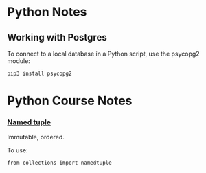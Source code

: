 # Python Notes

## Working with Postgres

To connect to a local database in a Python script, use the psycopg2 module:

```shell
pip3 install psycopg2
```

# Python Course Notes

### [Named tuple](https://stackoverflow.com/questions/2970608/what-are-named-tuples-in-python)

Immutable, ordered.

To use:

```python3
from collections import namedtuple
```